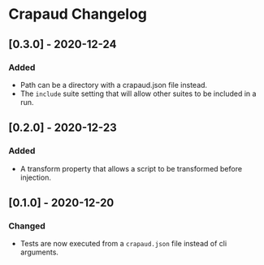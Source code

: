 # Crapaud Changelog

## [0.3.0] - 2020-12-24

### Added
 - Path can be a directory with a crapaud.json file instead.
 - The `include` suite setting that will allow other suites to be included in a
   run.

## [0.2.0] - 2020-12-23

### Added
- A transform property that allows a script to be transformed before injection.

## [0.1.0] - 2020-12-20

### Changed
- Tests are now executed from a `crapaud.json` file instead of cli arguments.
